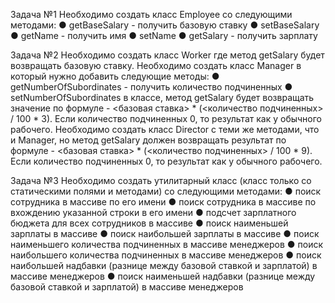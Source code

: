 Задача №1
Необходимо создать класс Employee со следующими методами:
● getBaseSalary - получить базовую ставку
● setBaseSalary
● getName - получить имя
● setName
● getSalary - получить зарплату

Задача №2
Необходимо создать класс Worker где метод getSalary будет возвращать базовую
ставку.
Необходимо создать класс Manager в который нужно добавить следующие методы:
● getNumberOfSubordinates - получить количество подчиненных
● setNumberOfSubordinates
в классе, метод getSalary будет возвращать значение по формуле - <базовая ставка> *
(<количество подчиненных> / 100 * 3). Если количество подчиненных 0, то результат
как у обычного рабочего.
Необходимо создать класс Director с теми же методами, что и Manager, но метод
getSalary должен возвращать результат по формуле - <базовая ставка> * (<количество
подчиненных> / 100 * 9). Если количество подчиненных 0, то результат как у обычного
рабочего.

Задача №3
Необходимо создать утилитарный класс (класс только со статическими полями и
методами) со следующими методами:
● поиск сотрудника в массиве по его имени
● поиск сотрудника в массиве по вхождению указанной строки в его имени
● подсчет зарплатного бюджета для всех сотрудников в массиве
● поиск наименьшей зарплаты в массиве
● поиск наибольшей зарплаты в массиве
● поиск наименьшего количества подчиненных в массиве менеджеров
● поиск наибольшего количества подчиненных в массиве менеджеров
● поиск наибольшей надбавки (разнице между базовой ставкой и зарплатой) в
массиве менеджеров
● поиск наименьшей надбавки (разнице между базовой ставкой и зарплатой) в
массиве менеджеров